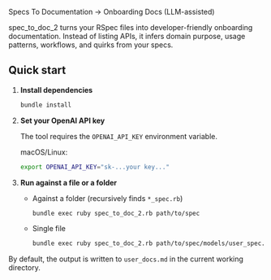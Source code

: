 Specs To Documentation → Onboarding Docs (LLM-assisted)

spec_to_doc_2 turns your RSpec files into developer-friendly onboarding documentation. Instead of listing APIs, it infers domain purpose, usage patterns, workflows, and quirks from your specs.

## Quick start

1. **Install dependencies**
   ```bash
   bundle install
   ```

2. **Set your OpenAI API key**

   The tool requires the `OPENAI_API_KEY` environment variable.

   macOS/Linux:
   ```bash
   export OPENAI_API_KEY="sk-...your key..."
   ```

3. **Run against a file or a folder**
   - Against a folder (recursively finds `*_spec.rb`)
     ```bash
     bundle exec ruby spec_to_doc_2.rb path/to/spec
     ```

   - Single file
     ```bash
     bundle exec ruby spec_to_doc_2.rb path/to/spec/models/user_spec.rb
     ```

By default, the output is written to `user_docs.md` in the current working directory.
